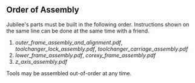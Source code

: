 ## Order of Assembly
Jubilee's parts must be built in the following order. Instructions shown on the same line can be done at the same time with a friend.

1. *outer_frame_assembly_and_alignment.pdf*, *toolchanger_lock_assembly.pdf*, *toolchanger_carriage_assembly.pdf*
1. *lower_frame_assembly.pdf*, *corexy_frame_assembly.pdf*
1. *z_axis_assembly.pdf*

Tools may be assembled out-of-order at any time.

